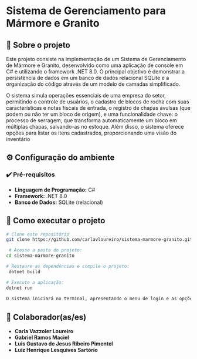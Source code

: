 # Sistema de Gerenciamento para Mármore e Granito

## 📑 Sobre o projeto

Este projeto consiste na implementação de um Sistema de Gerenciamento de Mármore e Granito, desenvolvido como uma aplicação de console em C# e utilizando o framework .NET 8.0. O principal objetivo é demonstrar a persistência de dados em um banco de dados relacional SQLite e a organização do código através de um modelo de camadas simplificado.

O sistema simula operações essenciais de uma empresa do setor, permitindo o controle de usuários, o cadastro de blocos de rocha com suas características e notas fiscais de entrada, o registro de chapas avulsas (que podem ou não ter um bloco de origem), e uma funcionalidade chave: o processo de serragem, que transforma automaticamente um bloco em múltiplas chapas, salvando-as no estoque. Além disso, o sistema oferece opções para listar os itens cadastrados, proporcionando uma visão do inventário

## ⚙️ Configuração do ambiente

### ✔️ Pré-requisitos

* **Linguagem de Programação:** C#
* **Framework:** .NET 8.0
* **Banco de Dados:** SQLite (relacional)

## 🚀 Como executar o projeto

```bash
# Clone este repositório
git clone https://github.com/carlavloureiro/sistema-marmore-granito.git

 # Acesse a pasta do projeto:
cd sistema-marmore-granito

# Restaure as dependências e compile o projeto:
 dotnet build

# Execute a aplicação:
dotnet run
    
O sistema iniciará no terminal, apresentando o menu de login e as opções de interação.
 ```

## 👥 Colaborador(as/es)

- **Carla Vazzoler Loureiro**
- **Gabriel Ramos Maciel** 
- **Luis Gustavo de Jesus Ribeiro Pimentel** 
- **Luiz Henrique Lesquives Sartório**

